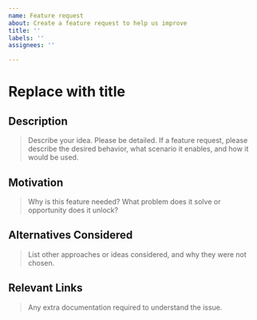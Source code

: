 ```yaml
---
name: Feature request
about: Create a feature request to help us improve
title: ''
labels: ''
assignees: ''

---
```


# Replace with title

## Description
> Describe your idea.  Please be detailed.  If a feature request, please
> describe the desired behavior, what scenario it enables, and how it
> would be used.


## Motivation
> Why is this feature needed? What problem does it solve or opportunity does it unlock?


## Alternatives Considered
> List other approaches or ideas considered, and why they were not chosen.


## Relevant Links
> Any extra documentation required to understand the issue.

